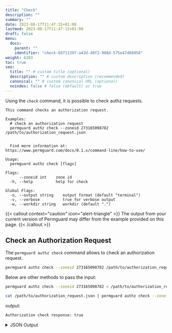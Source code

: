 ```yaml
---
title: "Check"
description: ""
summary: ""
date: 2023-08-17T11:47:15+01:00
lastmod: 2023-08-17T11:47:15+01:00
draft: false
menu:
  docs:
    parent: ""
    identifier: "check-69711397-a43d-49f2-908d-575e47d68958"
weight: 6203
toc: true
seo:
  title: "" # custom title (optional)
  description: "" # custom description (recommended)
  canonical: "" # custom canonical URL (optional)
  noindex: false # false (default) or true
---
```


Using the `check` command, it is possible to check authz requests.

```text
This command checks an authorization request.

Examples:
  # check an authorization request
  permguard authz check --zoneid 273165098782 /path/to/authorization_request.json


  Find more information at: https://www.permguard.com/docs/0.1.x/command-line/how-to-use/

Usage:
  permguard authz check [flags]

Flags:
      --zoneid int    zone id
  -h, --help          help for check

Global Flags:
  -o, --output string    output format (default "terminal")
  -v, --verbose          true for verbose output
  -w, --workdir string   workdir (default ".")
```

{{< callout context="caution" icon="alert-triangle" >}}
The output from your current version of Permguard may differ from the example provided on this page.
{{< /callout >}}

## Check an Authorization Request

The `permguard authz check` command allows to check an authorization request.

```bash
permguard authz check --zoneid 273165098782 /path/to/authorization_request.json
```

Below are other methods to pass the input:

```bash
permguard authz check --zoneid 273165098782 < /path/to/authorization_request.json
```

```bash
cat /path/to/authorization_request.json | permguard authz check --zoneid 273165098782
```

output:

```bash
Authorization check response: true
```

<details>
  <summary>
    JSON Output
  </summary>

  ```bash
  permguard authz check --zoneid 273165098782 /path/to/authorization_request.json -o json
  ```

  output:

  ```json
  {
    "authorization_check": {
      "decision": true,
      "context": {},
      "evaluations": [
        {
          "decision": true,
          "context": {}
        }
      ]
    }
  }
  ```

</details>
